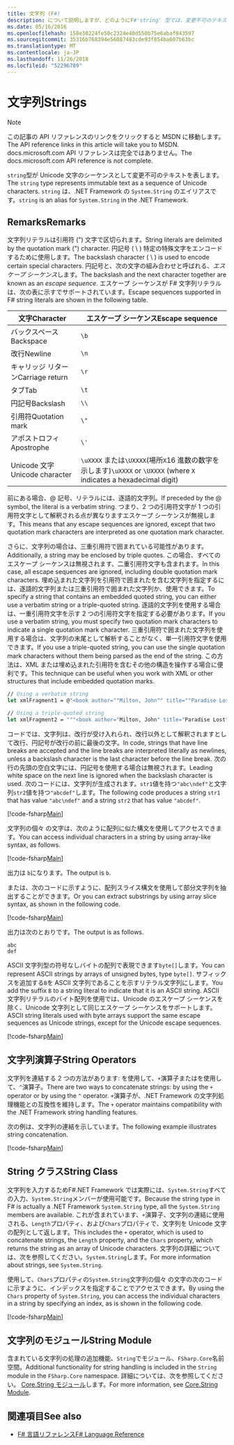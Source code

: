 ```yaml
---
title: 文字列 (F#)
description: について説明しますが、どのようにF#'string' 型では、変更不可のテキストを表す Unicode 文字のシーケンスとして。
ms.date: 05/16/2016
ms.openlocfilehash: 158e30224fe50c2324e40d550b75e6abaf843597
ms.sourcegitcommit: 35316b768394e56087483cde93f854ba607b63bc
ms.translationtype: MT
ms.contentlocale: ja-JP
ms.lasthandoff: 11/26/2018
ms.locfileid: "52296789"
---
```

# <a name="strings"></a><span data-ttu-id="f2dad-103">文字列</span><span class="sxs-lookup"><span data-stu-id="f2dad-103">Strings</span></span>

> [!NOTE]
> <span data-ttu-id="f2dad-104">この記事の API リファレンスのリンクをクリックすると MSDN に移動します。</span><span class="sxs-lookup"><span data-stu-id="f2dad-104">The API reference links in this article will take you to MSDN.</span></span>  <span data-ttu-id="f2dad-105">docs.microsoft.com API リファレンスは完全ではありません。</span><span class="sxs-lookup"><span data-stu-id="f2dad-105">The docs.microsoft.com API reference is not complete.</span></span>

<span data-ttu-id="f2dad-106">`string`型が Unicode 文字のシーケンスとして変更不可のテキストを表します。</span><span class="sxs-lookup"><span data-stu-id="f2dad-106">The `string` type represents immutable text as a sequence of Unicode characters.</span></span> <span data-ttu-id="f2dad-107">`string` は、.NET Framework の `System.String` のエイリアスです。</span><span class="sxs-lookup"><span data-stu-id="f2dad-107">`string` is an alias for `System.String` in the .NET Framework.</span></span>

## <a name="remarks"></a><span data-ttu-id="f2dad-108">Remarks</span><span class="sxs-lookup"><span data-stu-id="f2dad-108">Remarks</span></span>

<span data-ttu-id="f2dad-109">文字列リテラルは引用符 (") 文字で区切られます。</span><span class="sxs-lookup"><span data-stu-id="f2dad-109">String literals are delimited by the quotation mark (") character.</span></span> <span data-ttu-id="f2dad-110">円記号 ( \\ ) 特定の特殊文字をエンコードするために使用します。</span><span class="sxs-lookup"><span data-stu-id="f2dad-110">The backslash character ( \\ ) is used to encode certain special characters.</span></span> <span data-ttu-id="f2dad-111">円記号と、次の文字の組み合わせと呼ばれる、*エスケープ シーケンス*します。</span><span class="sxs-lookup"><span data-stu-id="f2dad-111">The backslash and the next character together are known as an *escape sequence*.</span></span> <span data-ttu-id="f2dad-112">エスケープ シーケンスが F# 文字列リテラルは、次の表に示すでサポートされています。</span><span class="sxs-lookup"><span data-stu-id="f2dad-112">Escape sequences supported in F# string literals are shown in the following table.</span></span>

|<span data-ttu-id="f2dad-113">文字</span><span class="sxs-lookup"><span data-stu-id="f2dad-113">Character</span></span>|<span data-ttu-id="f2dad-114">エスケープ シーケンス</span><span class="sxs-lookup"><span data-stu-id="f2dad-114">Escape sequence</span></span>|
|---------|---------------|
|<span data-ttu-id="f2dad-115">バックスペース</span><span class="sxs-lookup"><span data-stu-id="f2dad-115">Backspace</span></span>|`\b`|
|<span data-ttu-id="f2dad-116">改行</span><span class="sxs-lookup"><span data-stu-id="f2dad-116">Newline</span></span>|`\n`|
|<span data-ttu-id="f2dad-117">キャリッジ リターン</span><span class="sxs-lookup"><span data-stu-id="f2dad-117">Carriage return</span></span>|`\r`|
|<span data-ttu-id="f2dad-118">タブ</span><span class="sxs-lookup"><span data-stu-id="f2dad-118">Tab</span></span>|`\t`|
|<span data-ttu-id="f2dad-119">円記号</span><span class="sxs-lookup"><span data-stu-id="f2dad-119">Backslash</span></span>|`\\`|
|<span data-ttu-id="f2dad-120">引用符</span><span class="sxs-lookup"><span data-stu-id="f2dad-120">Quotation mark</span></span>|`\"`|
|<span data-ttu-id="f2dad-121">アポストロフィ</span><span class="sxs-lookup"><span data-stu-id="f2dad-121">Apostrophe</span></span>|`\'`|
|<span data-ttu-id="f2dad-122">Unicode 文字</span><span class="sxs-lookup"><span data-stu-id="f2dad-122">Unicode character</span></span>|<span data-ttu-id="f2dad-123">`\uXXXX` または`\UXXXX`(場所`X`16 進数の数字を示します)</span><span class="sxs-lookup"><span data-stu-id="f2dad-123">`\uXXXX` or `\UXXXX` (where `X` indicates a hexadecimal digit)</span></span>|

<span data-ttu-id="f2dad-124">前にある場合、@ 記号、リテラルには、逐語的文字列。</span><span class="sxs-lookup"><span data-stu-id="f2dad-124">If preceded by the @ symbol, the literal is a verbatim string.</span></span> <span data-ttu-id="f2dad-125">つまり、2 つの引用符文字が 1 つの引用符文字として解釈される点が異なりますエスケープ シーケンスが無視します。</span><span class="sxs-lookup"><span data-stu-id="f2dad-125">This means that any escape sequences are ignored, except that two quotation mark characters are interpreted as one quotation mark character.</span></span>

<span data-ttu-id="f2dad-126">さらに、文字列の場合は、三重引用符で囲まれている可能性があります。</span><span class="sxs-lookup"><span data-stu-id="f2dad-126">Additionally, a string may be enclosed by triple quotes.</span></span> <span data-ttu-id="f2dad-127">この場合、すべてのエスケープ シーケンスは無視されます、二重引用符文字も含まれます。</span><span class="sxs-lookup"><span data-stu-id="f2dad-127">In this case, all escape sequences are ignored, including double quotation mark characters.</span></span> <span data-ttu-id="f2dad-128">埋め込まれた文字列を引用符で囲まれたを含む文字列を指定するには、逐語的文字列または三重引用符で囲まれた文字列か、使用できます。</span><span class="sxs-lookup"><span data-stu-id="f2dad-128">To specify a string that contains an embedded quoted string, you can either use a verbatim string or a triple-quoted string.</span></span> <span data-ttu-id="f2dad-129">逐語的文字列を使用する場合は、一重引用符文字を示す 2 つの引用符文字を指定する必要があります。</span><span class="sxs-lookup"><span data-stu-id="f2dad-129">If you use a verbatim string, you  must specify two quotation mark characters to indicate a single quotation mark character.</span></span> <span data-ttu-id="f2dad-130">三重引用符で囲まれた文字列を使用する場合は、文字列の末尾として解析することがなく、単一引用符文字を使用できます。</span><span class="sxs-lookup"><span data-stu-id="f2dad-130">If you use a triple-quoted string, you can use the single quotation mark characters without them being parsed as the end of the string.</span></span> <span data-ttu-id="f2dad-131">この方法は、XML または埋め込まれた引用符を含むその他の構造を操作する場合に便利です。</span><span class="sxs-lookup"><span data-stu-id="f2dad-131">This technique can be useful when you work with XML or other structures that include embedded quotation marks.</span></span>

```fsharp
// Using a verbatim string
let xmlFragment1 = @"<book author=""Milton, John"" title=""Paradise Lost"">"

// Using a triple-quoted string
let xmlFragment2 = """<book author="Milton, John" title="Paradise Lost">"""
```

<span data-ttu-id="f2dad-132">コードでは、文字列は、改行が受け入れられ、改行以外として解釈されますとして改行、円記号が改行の前に最後の文字。</span><span class="sxs-lookup"><span data-stu-id="f2dad-132">In code, strings that have line breaks are accepted and the line breaks are interpreted literally as newlines, unless a backslash character is the last character before the line break.</span></span> <span data-ttu-id="f2dad-133">次の行の先頭の空白文字には、円記号を使用する場合は無視されます。</span><span class="sxs-lookup"><span data-stu-id="f2dad-133">Leading white space on the next line is ignored when the backslash character is used.</span></span> <span data-ttu-id="f2dad-134">次のコードには、文字列が生成されます。`str1`値を持つ`"abc\ndef"`と文字列`str2`値を持つ`"abcdef"`します。</span><span class="sxs-lookup"><span data-stu-id="f2dad-134">The following code produces a string `str1` that has value `"abc\ndef"` and a string `str2` that has value `"abcdef"`.</span></span>

[!code-fsharp[Main](../../../samples/snippets/fsharp/lang-ref-1/snippet1001.fs)]

<span data-ttu-id="f2dad-135">文字列の個々 の文字は、次のように配列に似た構文を使用してアクセスできます。</span><span class="sxs-lookup"><span data-stu-id="f2dad-135">You can access individual characters in a string by using array-like syntax, as follows.</span></span>

[!code-fsharp[Main](../../../samples/snippets/fsharp/lang-ref-1/snippet1002.fs)]

<span data-ttu-id="f2dad-136">出力は `b`になります。</span><span class="sxs-lookup"><span data-stu-id="f2dad-136">The output is `b`.</span></span>

<span data-ttu-id="f2dad-137">または、次のコードに示すように、配列スライス構文を使用して部分文字列を抽出することができます。</span><span class="sxs-lookup"><span data-stu-id="f2dad-137">Or you can extract substrings by using array slice syntax, as shown in the following code.</span></span>

[!code-fsharp[Main](../../../samples/snippets/fsharp/lang-ref-1/snippet1003.fs)]

<span data-ttu-id="f2dad-138">出力は次のとおりです。</span><span class="sxs-lookup"><span data-stu-id="f2dad-138">The output is as follows.</span></span>

```
abc
def
```

<span data-ttu-id="f2dad-139">ASCII 文字列型の符号なしバイトの配列で表現できます`byte[]`します。</span><span class="sxs-lookup"><span data-stu-id="f2dad-139">You can represent ASCII strings by arrays of unsigned bytes, type `byte[]`.</span></span> <span data-ttu-id="f2dad-140">サフィックスを追加する`B`を ASCII 文字列であることを示すリテラル文字列にします。</span><span class="sxs-lookup"><span data-stu-id="f2dad-140">You add the suffix `B` to a string literal to indicate that it is an ASCII string.</span></span> <span data-ttu-id="f2dad-141">ASCII 文字列リテラルのバイト配列を使用では、Unicode のエスケープ シーケンスを除く、Unicode 文字列として同じエスケープ シーケンスをサポートします。</span><span class="sxs-lookup"><span data-stu-id="f2dad-141">ASCII string literals used with byte arrays support the same escape sequences as Unicode strings, except for the Unicode escape sequences.</span></span>

[!code-fsharp[Main](../../../samples/snippets/fsharp/lang-ref-1/snippet1004.fs)]

## <a name="string-operators"></a><span data-ttu-id="f2dad-142">文字列演算子</span><span class="sxs-lookup"><span data-stu-id="f2dad-142">String Operators</span></span>

<span data-ttu-id="f2dad-143">文字列を連結する 2 つの方法があります: を使用して、`+`演算子またはを使用して、`^`演算子。</span><span class="sxs-lookup"><span data-stu-id="f2dad-143">There are two ways to concatenate strings: by using the `+` operator or by using the `^` operator.</span></span> <span data-ttu-id="f2dad-144">`+`演算子が、.NET Framework の文字列処理機能との互換性を維持します。</span><span class="sxs-lookup"><span data-stu-id="f2dad-144">The `+` operator maintains compatibility with the .NET Framework string handling features.</span></span>

<span data-ttu-id="f2dad-145">次の例は、文字列の連結を示しています。</span><span class="sxs-lookup"><span data-stu-id="f2dad-145">The following example illustrates string concatenation.</span></span>

[!code-fsharp[Main](../../../samples/snippets/fsharp/lang-ref-1/snippet1006.fs)]

## <a name="string-class"></a><span data-ttu-id="f2dad-146">String クラス</span><span class="sxs-lookup"><span data-stu-id="f2dad-146">String Class</span></span>

<span data-ttu-id="f2dad-147">文字列を入力するためF#.NET Framework では実際には、`System.String`すべての入力、`System.String`メンバーが使用可能です。</span><span class="sxs-lookup"><span data-stu-id="f2dad-147">Because the string type in F# is actually a .NET Framework `System.String` type, all the `System.String` members are available.</span></span> <span data-ttu-id="f2dad-148">これが含まれています、`+`演算子、文字列の連結に使用される、`Length`プロパティ、および`Chars`プロパティで、文字列を Unicode 文字の配列として返します。</span><span class="sxs-lookup"><span data-stu-id="f2dad-148">This includes the `+` operator, which is used to concatenate strings, the `Length` property, and the `Chars` property, which returns the string as an array of Unicode characters.</span></span> <span data-ttu-id="f2dad-149">文字列の詳細については、次を参照してください。`System.String`します。</span><span class="sxs-lookup"><span data-stu-id="f2dad-149">For more information about strings, see `System.String`.</span></span>

<span data-ttu-id="f2dad-150">使用して、`Chars`プロパティの`System.String`文字列の個々 の文字の次のコードに示すように、インデックスを指定することでアクセスできます。</span><span class="sxs-lookup"><span data-stu-id="f2dad-150">By using the `Chars` property of `System.String`, you can access the individual characters in a string by specifying an index, as is shown in the following code.</span></span>

[!code-fsharp[Main](../../../samples/snippets/fsharp/lang-ref-1/snippet1005.fs)]

## <a name="string-module"></a><span data-ttu-id="f2dad-151">文字列のモジュール</span><span class="sxs-lookup"><span data-stu-id="f2dad-151">String Module</span></span>

<span data-ttu-id="f2dad-152">含まれている文字列の処理の追加機能、`String`でモジュール、`FSharp.Core`名前空間。</span><span class="sxs-lookup"><span data-stu-id="f2dad-152">Additional functionality for string handling is included in the `String` module in the `FSharp.Core` namespace.</span></span> <span data-ttu-id="f2dad-153">詳細については、次を参照してください。 [Core.String モジュール](https://msdn.microsoft.com/visualfsharpdocs/conceptual/core.string-module-%5bfsharp%5d)します。</span><span class="sxs-lookup"><span data-stu-id="f2dad-153">For more information, see [Core.String Module](https://msdn.microsoft.com/visualfsharpdocs/conceptual/core.string-module-%5bfsharp%5d).</span></span>

## <a name="see-also"></a><span data-ttu-id="f2dad-154">関連項目</span><span class="sxs-lookup"><span data-stu-id="f2dad-154">See also</span></span>

- [<span data-ttu-id="f2dad-155">F# 言語リファレンス</span><span class="sxs-lookup"><span data-stu-id="f2dad-155">F# Language Reference</span></span>](index.md)
